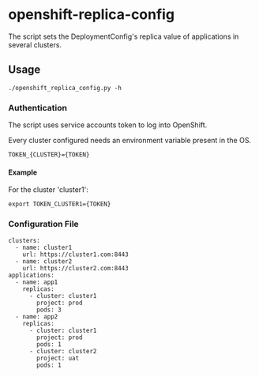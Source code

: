# openshift-replica-config

The script sets the DeploymentConfig's replica value of applications in several clusters.

## Usage

    ./openshift_replica_config.py -h

### Authentication

The script uses service accounts token to log into OpenShift.

Every cluster configured needs an environment variable present in the OS.

    TOKEN_{CLUSTER}={TOKEN}

#### Example

For the cluster 'cluster1':

    export TOKEN_CLUSTER1={TOKEN}

### Configuration File

    clusters:
      - name: cluster1
        url: https://cluster1.com:8443
      - name: cluster2
        url: https://cluster2.com:8443
    applications:
      - name: app1
        replicas:
          - cluster: cluster1
            project: prod
            pods: 3
      - name: app2
        replicas:
          - cluster: cluster1
            project: prod
            pods: 1
          - cluster: cluster2
            project: uat
            pods: 1
